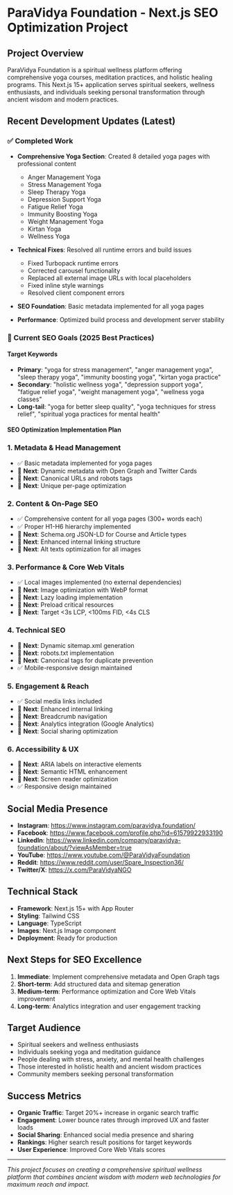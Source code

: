 # ParaVidya Foundation - Next.js SEO Optimization Project

## Project Overview
ParaVidya Foundation is a spiritual wellness platform offering comprehensive yoga courses, meditation practices, and holistic healing programs. This Next.js 15+ application serves spiritual seekers, wellness enthusiasts, and individuals seeking personal transformation through ancient wisdom and modern practices.

## Recent Development Updates (Latest)

### ✅ Completed Work
- **Comprehensive Yoga Section**: Created 8 detailed yoga pages with professional content
  - Anger Management Yoga
  - Stress Management Yoga  
  - Sleep Therapy Yoga
  - Depression Support Yoga
  - Fatigue Relief Yoga
  - Immunity Boosting Yoga
  - Weight Management Yoga
  - Kirtan Yoga
  - Wellness Yoga

- **Technical Fixes**: Resolved all runtime errors and build issues
  - Fixed Turbopack runtime errors
  - Corrected carousel functionality
  - Replaced all external image URLs with local placeholders
  - Fixed inline style warnings
  - Resolved client component errors

- **SEO Foundation**: Basic metadata implemented for all yoga pages
- **Performance**: Optimized build process and development server stability

### 🎯 Current SEO Goals (2025 Best Practices)

#### Target Keywords
- **Primary**: "yoga for stress management", "anger management yoga", "sleep therapy yoga", "immunity boosting yoga", "kirtan yoga practice"
- **Secondary**: "holistic wellness yoga", "depression support yoga", "fatigue relief yoga", "weight management yoga", "wellness yoga classes"
- **Long-tail**: "yoga for better sleep quality", "yoga techniques for stress relief", "spiritual yoga practices for mental health"

#### SEO Optimization Implementation Plan

### 1. **Metadata & Head Management**
- ✅ Basic metadata implemented for yoga pages
- 🔄 **Next**: Dynamic metadata with Open Graph and Twitter Cards
- 🔄 **Next**: Canonical URLs and robots tags
- 🔄 **Next**: Unique per-page optimization

### 2. **Content & On-Page SEO**
- ✅ Comprehensive content for all yoga pages (300+ words each)
- ✅ Proper H1-H6 hierarchy implemented
- 🔄 **Next**: Schema.org JSON-LD for Course and Article types
- 🔄 **Next**: Enhanced internal linking structure
- 🔄 **Next**: Alt texts optimization for all images

### 3. **Performance & Core Web Vitals**
- ✅ Local images implemented (no external dependencies)
- 🔄 **Next**: Image optimization with WebP format
- 🔄 **Next**: Lazy loading implementation
- 🔄 **Next**: Preload critical resources
- 🔄 **Next**: Target <3s LCP, <100ms FID, <4s CLS

### 4. **Technical SEO**
- 🔄 **Next**: Dynamic sitemap.xml generation
- 🔄 **Next**: robots.txt implementation
- 🔄 **Next**: Canonical tags for duplicate prevention
- ✅ Mobile-responsive design maintained

### 5. **Engagement & Reach**
- ✅ Social media links included
- 🔄 **Next**: Enhanced internal linking
- 🔄 **Next**: Breadcrumb navigation
- 🔄 **Next**: Analytics integration (Google Analytics)
- 🔄 **Next**: Social sharing optimization

### 6. **Accessibility & UX**
- 🔄 **Next**: ARIA labels on interactive elements
- 🔄 **Next**: Semantic HTML enhancement
- 🔄 **Next**: Screen reader optimization
- ✅ Responsive design maintained

## Social Media Presence
- **Instagram**: https://www.instagram.com/paravidya.foundation/
- **Facebook**: https://www.facebook.com/profile.php?id=61579922933190
- **LinkedIn**: https://www.linkedin.com/company/paravidya-foundation/about/?viewAsMember=true
- **YouTube**: https://www.youtube.com/@ParaVidyaFoundation
- **Reddit**: https://www.reddit.com/user/Spare_Inspection36/
- **Twitter/X**: https://x.com/ParaVidyaNGO

## Technical Stack
- **Framework**: Next.js 15+ with App Router
- **Styling**: Tailwind CSS
- **Language**: TypeScript
- **Images**: Next.js Image component
- **Deployment**: Ready for production

## Next Steps for SEO Excellence
1. **Immediate**: Implement comprehensive metadata and Open Graph tags
2. **Short-term**: Add structured data and sitemap generation
3. **Medium-term**: Performance optimization and Core Web Vitals improvement
4. **Long-term**: Analytics integration and user engagement tracking

## Target Audience
- Spiritual seekers and wellness enthusiasts
- Individuals seeking yoga and meditation guidance
- People dealing with stress, anxiety, and mental health challenges
- Those interested in holistic health and ancient wisdom practices
- Community members seeking personal transformation

## Success Metrics
- **Organic Traffic**: Target 20%+ increase in organic search traffic
- **Engagement**: Lower bounce rates through improved UX and faster loads
- **Social Sharing**: Enhanced social media presence and sharing
- **Rankings**: Higher search result positions for target keywords
- **User Experience**: Improved Core Web Vitals scores

---

*This project focuses on creating a comprehensive spiritual wellness platform that combines ancient wisdom with modern web technologies for maximum reach and impact.*